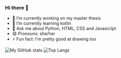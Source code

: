 ### Hi there 👋

<!--
**brigida-oliveira/brigida-oliveira** is a ✨ _special_ ✨ repository because its `README.md` (this file) appears on your GitHub profile. -->

- 🔭 I’m currently working on my master thesis
- 🌱 I’m currently learning kotlin
- 💬 Ask me about Python, HTML, CSS and Javascript
- 😄 Pronouns: she/her
- ⚡ Fun fact: I'm pretty good at drawing too

![My GitHub stats](https://github-readme-stats.vercel.app/api?username=brigida-oliveira&show_icons=true) ![Top Langs](https://github-readme-stats.vercel.app/api/top-langs/?username=brigida-oliveira&layout=compact)


